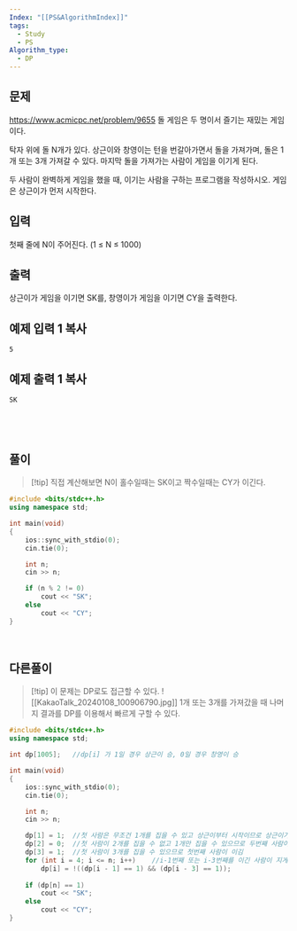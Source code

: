 ```yaml
---
Index: "[[PS&AlgorithmIndex]]"
tags:
  - Study
  - PS
Algorithm_type:
  - DP
---
```


## 문제
https://www.acmicpc.net/problem/9655
돌 게임은 두 명이서 즐기는 재밌는 게임이다.

탁자 위에 돌 N개가 있다. 상근이와 창영이는 턴을 번갈아가면서 돌을 가져가며, 돌은 1개 또는 3개 가져갈 수 있다. 마지막 돌을 가져가는 사람이 게임을 이기게 된다.

두 사람이 완벽하게 게임을 했을 때, 이기는 사람을 구하는 프로그램을 작성하시오. 게임은 상근이가 먼저 시작한다.

## 입력

첫째 줄에 N이 주어진다. (1 ≤ N ≤ 1000)

## 출력

상근이가 게임을 이기면 SK를, 창영이가 게임을 이기면 CY을 출력한다.

## 예제 입력 1 복사

```
5
```

## 예제 출력 1 복사

```
SK
```
   
---
## 풀이
> [!tip] 직접 계산해보면 N이 홀수일때는 SK이고 짝수일때는 CY가 이긴다.
```cpp
#include <bits/stdc++.h>
using namespace std;

int main(void) 
{
	ios::sync_with_stdio(0);
	cin.tie(0);

	int n;
	cin >> n;

	if (n % 2 != 0)
		cout << "SK";
	else
		cout << "CY";
}
```
   
   
## 다른풀이
> [!tip] 이 문제는 DP로도 접근할 수 있다.
> ![[KakaoTalk_20240108_100906790.jpg]]
> 1개 또는 3개를 가져갔을 때 나머지 결과를 DP를 이용해서 빠르게 구할 수 있다.
```cpp
#include <bits/stdc++.h>
using namespace std;

int dp[1005];	//dp[i] 가 1일 경우 상근이 승, 0일 경우 창영이 승

int main(void) 
{
	ios::sync_with_stdio(0);
	cin.tie(0);

	int n;
	cin >> n;

	dp[1] = 1;	//첫 사람은 무조건 1개를 집을 수 있고 상근이부터 시작이므로 상근이가 무조건 이김
	dp[2] = 0;	//첫 사람이 2개를 집을 수 없고 1개만 집을 수 있으므로 두번째 사람이 무조건 이김
	dp[3] = 1;	//첫 사람이 3개를 집을 수 있으므로 첫번째 사람이 이김
	for (int i = 4; i <= n; i++)	//i-1번째 또는 i-3번째를 이긴 사람이 지게 됨
		dp[i] = !((dp[i - 1] == 1) && (dp[i - 3] == 1));
	
	if (dp[n] == 1)
		cout << "SK";
	else
		cout << "CY";
}
```